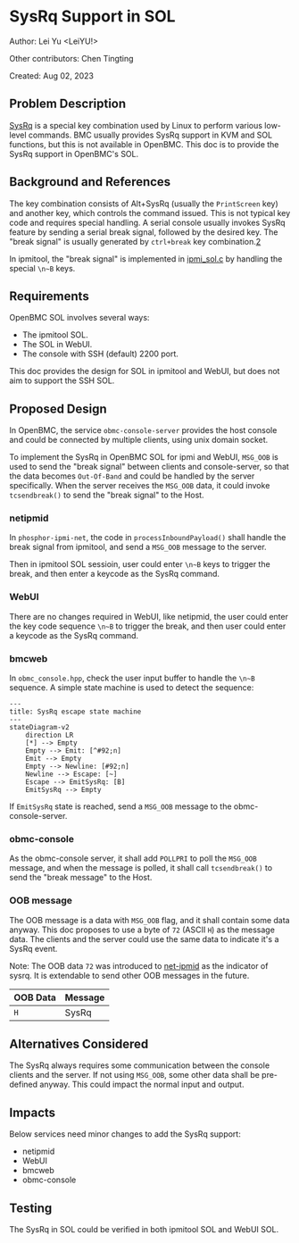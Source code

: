 # SysRq Support in SOL

Author: Lei Yu <LeiYU!>

Other contributors: Chen Tingting

Created: Aug 02, 2023

## Problem Description

[SysRq][1] is a special key combination used by Linux to perform various
low-level commands. BMC usually provides SysRq support in KVM and SOL functions,
but this is not available in OpenBMC. This doc is to provide the SysRq support
in OpenBMC's SOL.

## Background and References

The key combination consists of Alt+SysRq (usually the `PrintScreen` key) and
another key, which controls the command issued. This is not typical key code and
requires special handling. A serial console usually invokes SysRq feature by
sending a serial break signal, followed by the desired key. The "break signal"
is usually generated by `ctrl+break` key combination.[2]

In ipmitool, the "break signal" is implemented in [ipmi_sol.c][3] by handling
the special `\n~B` keys.

## Requirements

OpenBMC SOL involves several ways:

- The ipmitool SOL.
- The SOL in WebUI.
- The console with SSH (default) 2200 port.

This doc provides the design for SOL in ipmitool and WebUI, but does not aim to
support the SSH SOL.

## Proposed Design

In OpenBMC, the service `obmc-console-server` provides the host console and
could be connected by multiple clients, using unix domain socket.

To implement the SysRq in OpenBMC SOL for ipmi and WebUI, `MSG_OOB` is used to
send the "break signal" between clients and console-server, so that the data
becomes `Out-Of-Band` and could be handled by the server specifically. When the
server receives the `MSG_OOB` data, it could invoke `tcsendbreak()` to send the
"break signal" to the Host.

### netipmid

In `phosphor-ipmi-net`, the code in `processInboundPayload()` shall handle the
break signal from ipmitool, and send a `MSG_OOB` message to the server.

Then in ipmitool SOL sessioin, user could enter `\n~B` keys to trigger the
break, and then enter a keycode as the SysRq command.

### WebUI

There are no changes required in WebUI, like netipmid, the user could enter the
key code sequence `\n~B` to trigger the break, and then user could enter a
keycode as the SysRq command.

### bmcweb

In `obmc_console.hpp`, check the user input buffer to handle the `\n~B`
sequence. A simple state machine is used to detect the sequence:

```mermaid
---
title: SysRq escape state machine
---
stateDiagram-v2
    direction LR
    [*] --> Empty
    Empty --> Emit: [^#92;n]
    Emit --> Empty
    Empty --> Newline: [#92;n]
    Newline --> Escape: [~]
    Escape --> EmitSysRq: [B]
    EmitSysRq --> Empty
```

If `EmitSysRq` state is reached, send a `MSG_OOB` message to the
obmc-console-server.

### obmc-console

As the obmc-console server, it shall add `POLLPRI` to poll the `MSG_OOB`
message, and when the message is polled, it shall call `tcsendbreak()` to send
the "break message" to the Host.

### OOB message

The OOB message is a data with `MSG_OOB` flag, and it shall contain some data
anyway. This doc proposes to use a byte of `72` (ASCII `H`) as the message data.
The clients and the server could use the same data to indicate it's a SysRq
event.

Note: The OOB data `72` was introduced to [net-ipmid][4] as the indicator of
sysrq. It is extendable to send other OOB messages in the future.

| OOB Data | Message |
| -------- | ------- |
| `H`      | SysRq   |

## Alternatives Considered

The SysRq always requires some communication between the console clients and the
server. If not using `MSG_OOB`, some other data shall be pre-defined anyway.
This could impact the normal input and output.

## Impacts

Below services need minor changes to add the SysRq support:

- netipmid
- WebUI
- bmcweb
- obmc-console

## Testing

The SysRq in SOL could be verified in both ipmitool SOL and WebUI SOL.

[1]: https://en.wikipedia.org/wiki/Magic_SysRq_key
[2]: https://www.kernel.org/doc/html/latest/admin-guide/sysrq.html
[3]: https://github.com/ipmitool/ipmitool/blob/master/lib/ipmi_sol.c#L1398-L1401
[4]:
  https://github.com/openbmc/phosphor-net-ipmid/commit/ec4374146147e339132243725d345eb30ec2da1d

